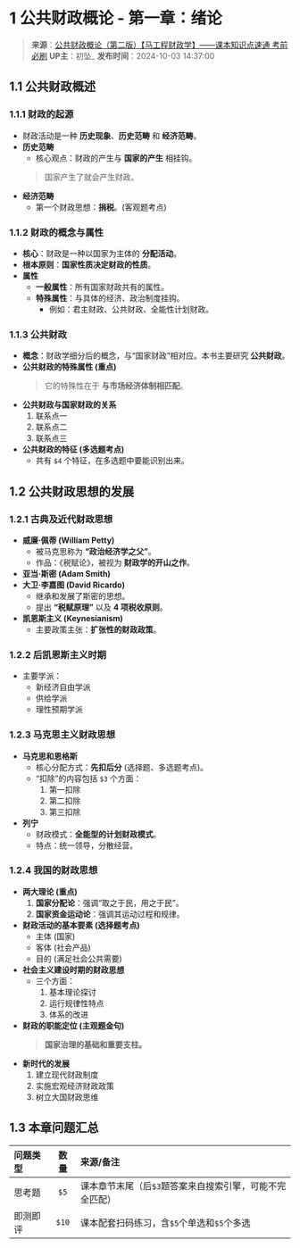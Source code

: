 
# 1 公共财政概论 - 第一章：绪论
> **来源**：[公共财政概论（第二版）【马工程财政学】——课本知识点速通 考前必刷](https://www.bilibili.com/video/BV1DrxSeEEfY/)
> **UP主**：初坠_
> **发布时间**：2024-10-03 14:37:00
## 1.1 公共财政概述
### 1.1.1 财政的起源
-   财政活动是一种 **历史现象**、**历史范畴** 和 **经济范畴**。
-   **历史范畴**
    -   核心观点：财政的产生与 **国家的产生** 相挂钩。
    > 国家产生了就会产生财政。
-   **经济范畴**
    -   第一个财政思想：**捐税**。(客观题考点)
### 1.1.2 财政的概念与属性
-   **核心**：财政是一种以国家为主体的 **分配活动**。
-   **根本原则**：**国家性质决定财政的性质**。
-   **属性**
    -   **一般属性**：所有国家财政共有的属性。
    -   **特殊属性**：与具体的经济、政治制度挂钩。
        -   例如：君主财政、公共财政、全能性计划财政。
### 1.1.3 公共财政
-   **概念**：财政学细分后的概念，与“国家财政”相对应。本书主要研究 **公共财政**。
-   **公共财政的特殊属性 (重点)**
    > 它的特殊性在于 **与市场经济体制相匹配**。
-   **公共财政与国家财政的关系**
    1.  联系点一
    2.  联系点二
    3.  联系点三
-   **公共财政的特征 (多选题考点)**
    -   共有 `$4` 个特征，在多选题中要能识别出来。
## 1.2 公共财政思想的发展
### 1.2.1 古典及近代财政思想
-   **威廉·佩蒂 (William Petty)**
    -   被马克思称为 **“政治经济学之父”**。
    -   作品：《税赋论》，被视为 **财政学的开山之作**。
-   **亚当·斯密 (Adam Smith)**
-   **大卫·李嘉图 (David Ricardo)**
    -   继承和发展了斯密的思想。
    -   提出 **“税赋原理”** 以及 **$4$ 项税收原则**。
-   **凯恩斯主义 (Keynesianism)**
    -   主要政策主张：**扩张性的财政政策**。
### 1.2.2 后凯恩斯主义时期
-   主要学派：
    -   新经济自由学派
    -   供给学派
    -   理性预期学派
### 1.2.3 马克思主义财政思想
-   **马克思和恩格斯**
    -   核心分配方式：**先扣后分** (选择题、多选题考点)。
    -   “扣除”的内容包括 `$3` 个方面：
        1.  第一扣除
        2.  第二扣除
        3.  第三扣除
-   **列宁**
    -   财政模式：**全能型的计划财政模式**。
    -   特点：统一领导，分散经营。
### 1.2.4 我国的财政思想
-   **两大理论 (重点)**
    1.  **国家分配论**：强调“取之于民，用之于民”。
    2.  **国家资金运动论**：强调其运动过程和规律。
-   **财政活动的基本要素 (选择题考点)**
    -   主体 (国家)
    -   客体 (社会产品)
    -   目的 (满足社会公共需要)
-   **社会主义建设时期的财政思想**
    -   三个方面：
        1.  基本理论探讨
        2.  运行规律性特点
        3.  体系的改进
-   **财政的职能定位 (主观题金句)**
    > **国家治理的基础和重要支柱。**
-   **新时代的发展**
    1.  建立现代财政制度
    2.  实施宏观经济财政政策
    3.  树立大国财政思维
## 1.3 本章问题汇总
| 问题类型 |  数量   | 来源/备注                          |
| :--- | :---: | :----------------------------- |
| 思考题  | `$5`  | 课本章节末尾（后`$3`题答案来自搜索引擎，可能不完全匹配） |
| 即测即评 | `$10` | 课本配套扫码练习，含`$5`个单选和`$5`个多选      |
